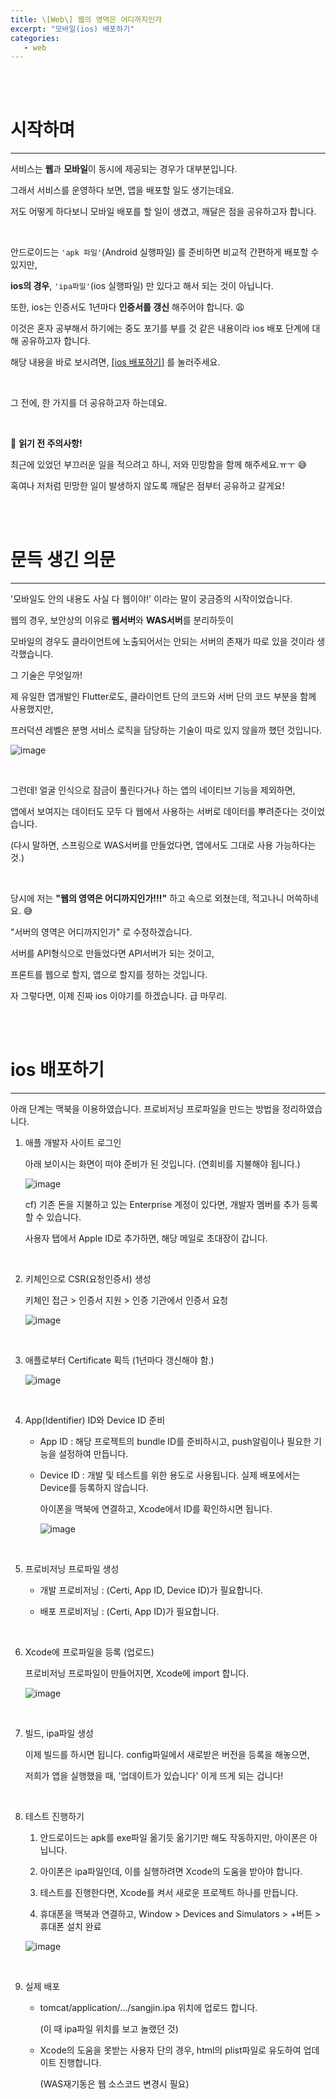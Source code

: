 ```yaml
---
title: \[Web\] 웹의 영역은 어디까지인가
excerpt: "모바일(ios) 배포하기"
categories:
   - web
---
```


<br><br>


# 시작하며

----------------------------------------------

서비스는 **웹**과 **모바일**이 동시에 제공되는 경우가 대부분입니다. 

그래서 서비스를 운영하다 보면, 앱을 배포할 일도 생기는데요.

저도 어떻게 하다보니 모바일 배포를 할 일이 생겼고, 깨달은 점을 공유하고자 합니다.

<br />

안드로이드는 `'apk 파일'`(Android 실행파일) 를 준비하면 비교적 간편하게 배포할 수 있지만,

**ios의 경우**, `'ipa파일'`(ios 실행파일) 만 있다고 해서 되는 것이 아닙니다.

또한, ios는 인증서도 1년마다 **인증서를 갱신** 해주어야 합니다. 😩

이것은 혼자 공부해서 하기에는 중도 포기를 부를 것 같은 내용이라 ios 배포 단계에 대해 공유하고자 합니다.

해당 내용을 바로 보시려면, [[ios 배포하기]](#ios-배포하기) 를 눌러주세요.

<br />

그 전에, 한 가지를 더 공유하고자 하는데요.

<br />

🎯 **읽기 전 주의사항!**

최근에 있었던 부끄러운 일을 적으려고 하니, 저와 민망함을 함께 해주세요.ㅠㅜ 😅

혹여나 저처럼 민망한 일이 발생하지 않도록 깨달은 점부터 공유하고 갈게요!


<br><br>


# 문득 생긴 의문

----------------------------------------------

'모바일도 안의 내용도 사실 다 웹이야!' 이라는 말이 궁금증의 시작이었습니다.

웹의 경우, 보안상의 이유로 **웹서버**와 **WAS서버**를 분리하듯이 

모바일의 경우도 클라이언트에 노출되어서는 안되는 서버의 존재가 따로 있을 것이라 생각했습니다.

그 기술은 무엇일까!

제 유일한 앱개발인 Flutter로도, 클라이언트 단의 코드와 서버 단의 코드 부분을 함께 사용했지만,

프러덕션 레벨은 분명 서비스 로직을 담당하는 기술이 따로 있지 않을까 했던 것입니다.

![image](https://user-images.githubusercontent.com/42775225/123509896-2436e700-d6b3-11eb-9bc4-20cf822c7c60.png)

<br />

그런데! 얼굴 인식으로 잠금이 풀린다거나 하는 앱의 네이티브 기능을 제외하면, 

앱에서 보여지는 데이터도 모두 다 웹에서 사용하는 서버로 데이터를 뿌려준다는 것이었습니다.

(다시 말하면, 스프링으로 WAS서버를 만들었다면, 앱에서도 그대로 사용 가능하다는것.)

<br />

당시에 저는 **"웹의 영역은 어디까지인가!!!"** 하고 속으로 외쳤는데, 적고나니 머쓱하네요. 😅

"서버의 영역은 어디까지인가" 로 수정하겠습니다.

서버를 API형식으로 만들었다면 API서버가 되는 것이고, 

프론트를 웹으로 할지, 앱으로 할지를 정하는 것입니다. 

자 그렇다면, 이제 진짜 ios 이야기를 하겠습니다. 급 마무리.

<br><br>


# ios 배포하기

----------------------------------------------

아래 단계는 맥북을 이용하였습니다. 프로비저닝 프로파일을 만드는 방법을 정리하였습니다.

1. 애플 개발자 사이트 로그인

   아래 보이시는 화면이 떠야 준비가 된 것입니다. (연회비를 지불해야 됩니다.)

   ![image](https://user-images.githubusercontent.com/42775225/123497052-5ff78f80-d666-11eb-971c-f8a912ffe285.png)

   cf) 기존 돈을 지불하고 있는 Enterprise 계정이 있다면, 개발자 멤버를 추가 등록할 수 있습니다.
   
   사용자 탭에서 Apple ID로 추가하면, 해당 메일로 초대장이 갑니다. 

   <br />

2. 키체인으로 CSR(요청인증서) 생성 

   키체인 접근 > 인증서 지원 > 인증 기관에서 인증서 요청

   ![image](https://user-images.githubusercontent.com/42775225/123496922-9c76bb80-d665-11eb-933c-8ff8fc033143.png)

   <br />

3. 애플로부터 Certificate 획득 (1년마다 갱신해야 함.)

   ![image](https://user-images.githubusercontent.com/42775225/123497353-055f3300-d668-11eb-8862-6fa797b8b532.png)

   <br />

4. App(Identifier) ID와 Device ID 준비

   - App ID : 해당 프로젝트의 bundle ID를 준비하시고, push알림이나 필요한 기능을 설정하여 만듭니다.

   - Device ID : 개발 및 테스트를 위한 용도로 사용됩니다. 실제 배포에서는 Device를 등록하지 않습니다.

     아이폰을 맥북에 연결하고, Xcode에서 ID를 확인하시면 됩니다.

     ![image](https://user-images.githubusercontent.com/42775225/123498568-b915f200-d66b-11eb-8935-d492bf97a109.png)

   <br />

5. 프로비저닝 프로파일 생성

   - 개발 프로비저닝 : (Certi, App ID, Device ID)가 필요합니다.
   
   - 배포 프로비저닝 : (Certi, App ID)가 필요합니다.

   <br />

6. Xcode에 프로파일을 등록 (업로드) 

   프로비저닝 프로파일이 만들어지면, Xcode에 import 합니다.

   ![image](https://user-images.githubusercontent.com/42775225/123498777-e3b47a80-d66c-11eb-94c8-7aabddfeca45.png)


   <br />

7. 빌드, ipa파일 생성

   이제 빌드를 하시면 됩니다. config파일에서 새로받은 버전을 등록을 해놓으면,
   
   저희가 앱을 실행했을 때, '업데이트가 있습니다' 이게 뜨게 되는 겁니다!

   <br />

8. 테스트 진행하기

   1) 안드로이드는 apk를 exe파일 옮기듯 옮기기만 해도 작동하지만, 아이폰은 아닙니다. 
   
   2) 아이폰은 ipa파일인데, 이를 실행하려면 Xcode의 도움을 받아야 합니다.

   3) 테스트를 진행한다면, Xcode를 켜서 새로운 프로젝트 하나를 만듭니다.

   4) 휴대폰을 맥북과 연결하고, Window > Devices and Simulators > +버튼 > 휴대폰 설치 완료

   ![image](https://user-images.githubusercontent.com/42775225/123499020-a7821980-d66e-11eb-8795-8240021c1019.png)


   <br />

9. 실제 배포

   - tomcat/application/.../sangjin.ipa 위치에 업로드 합니다.

      (이 때 ipa파일 위치를 보고 놀랬던 것)

   - Xcode의 도움을 못받는 사용자 단의 경우, html의 plist파일로 유도하여 업데이트 진행합니다.

      (WAS재기동은 웹 소스코드 변경시 필요)







<br /><br /><br />
